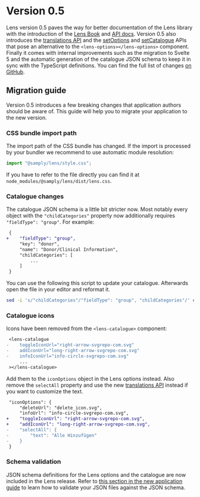 # Version 0.5

Lens version 0.5 paves the way for better documentation of the Lens library with the introduction of the [Lens Book](https://samply.github.io/lens/book/) and [API docs](https://samply.github.io/lens/docs/). Version 0.5 also introduces the [translations API](../guide/translations.md) and the [setOptions](https://samply.github.io/lens/docs/functions/setOptions.html) and [setCatalogue](https://samply.github.io/lens/docs/functions/setCatalogue.html) APIs that pose an alternative to the `<lens-options></lens-options>` component. Finally it comes with internal improvements such as the migration to Svelte 5 and the automatic generation of the catalogue JSON schema to keep it in sync with the TypeScript definitions. You can find the full list of changes [on GitHub](https://github.com/samply/lens/releases/tag/v0.5.0).

## Migration guide

Version 0.5 introduces a few breaking changes that application authors should be aware of. This guide will help you to migrate your application to the new version.

### CSS bundle import path

The import path of the CSS bundle has changed. If the import is processed by your bundler we recommend to use automatic module resolution:

```js
import "@samply/lens/style.css";
```

If you have to refer to the file directly you can find it at `node_modules/@samply/lens/dist/lens.css`.

### Catalogue changes

The catalogue JSON schema is a little bit stricter now. Most notably every object with the `"childCategories"` property now additionally requires `"fieldType": "group"`. For example:

```diff
 {
+    "fieldType": "group",
     "key": "donor",
     "name": "Donor/Clinical Information",
     "childCategories": [
         ...
     ]
 }
```

You can use the following this script to update your catalogue. Afterwards open the file in your editor and reformat it.

```bash
sed -i 's/"childCategories"/"fieldType": "group", "childCategories"/' catalogue.json
```

### Catalogue icons

Icons have been removed from the `<lens-catalogue>` component:

```diff
 <lens-catalogue
-    toggleIconUrl="right-arrow-svgrepo-com.svg"
-    addIconUrl="long-right-arrow-svgrepo-com.svg"
-    infoIconUrl="info-circle-svgrepo-com.svg"
     ...
 ></lens-catalogue>
```

Add them to the `iconOptions` object in the Lens options instead. Also remove the `selectAll` property and use the new [translations API](../guide/translations.md) instead if you want to customize the text.

```diff
 "iconOptions": {
     "deleteUrl": "delete_icon.svg",
     "infoUrl": "info-circle-svgrepo-com.svg",
+    "toggleIconUrl": "right-arrow-svgrepo-com.svg",
+    "addIconUrl": "long-right-arrow-svgrepo-com.svg",
-    "selectAll": {
-        "text": "Alle Hinzufügen"
-    }
 }
```

### Schema validation

JSON schema definitions for the Lens options and the catalogue are now included in the Lens release. Refer to [this section in the new application guide](../guide/new-app.md#schema-validation) to learn how to validate your JSON files against the JSON schema.
